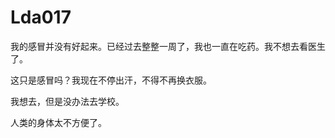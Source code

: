 # Lda017

我的感冒并没有好起来。已经过去整整一周了，我也一直在吃药。我不想去看医生了。



这只是感冒吗？我现在不停出汗，不得不再换衣服。



我想去，但是没办法去学校。



人类的身体太不方便了。